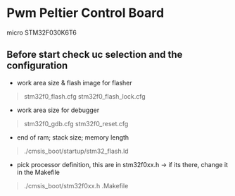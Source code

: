 # Pwm Peltier Control Board
micro STM32F030K6T6

Before start check uc selection and the configuration
-----------------------------------------------------

* work area size & flash image for flasher
>stm32f0_flash.cfg
>stm32f0_flash_lock.cfg

* work area size for debugger
>stm32f0_gdb.cfg
>stm32f0_reset.cfg

* end of ram; stack size; memory length
>./cmsis_boot/startup/stm32_flash.ld

* pick processor definition, this are in stm32f0xx.h -> if its there, change it in the Makefile
>./cmsis_boot/stm32f0xx.h
>.Makefile



